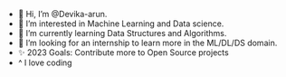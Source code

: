 - 👋 Hi, I’m @Devika-arun.
- 👀 I’m interested in Machine Learning and Data science.
- 🌱 I’m currently learning Data Structures and Algorithms.
- 💞️ I’m looking for an internship to learn more in the ML/DL/DS domain.
- ✨ 2023 Goals: Contribute more to Open Source projects
- ^   I love coding


<!---
Devika-arun/Devika-arun is a ✨ special ✨ repository because its `README.md` (this file) appears on your GitHub profile.
You can click the Preview link to take a look at your changes.
--->
